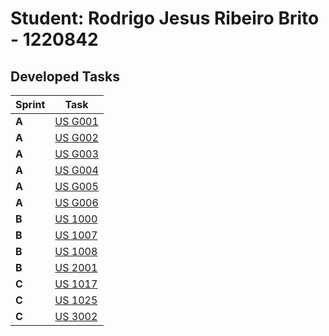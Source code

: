 # Student: Rodrigo Jesus Ribeiro Brito - 1220842

## Developed Tasks

| Sprint | Task                                  |
|--------|---------------------------------------|
| **A**  | [US G001](../sprintA/G001/readme.md)  |
| **A**  | [US G002](../sprintA/G002/readme.md)  |
| **A**  | [US G003](../sprintA/G003/readme.md)  |
| **A**  | [US G004](../sprintA/G004/readme.md)  |
| **A**  | [US G005](../sprintA/G005/readme.md)  |
| **A**  | [US G006](../sprintA/G006/readme.md)  |
| **B**  | [US 1000](../sprintB/1000/readme.md)  |
| **B**  | [US 1007](../sprintB/1007/readme.md)  |
| **B**  | [US 1008](../sprintB/1008/readme.md)  |
| **B**  | [US 2001](../sprintB/2001/readme.md)  |
| **C**  | [US 1017](../sprintB/1007/readme.md)  |
| **C**  | [US 1025](../sprintB/1008/readme.md)  |
| **C**  | [US 3002](../sprintB/2001/readme.md)  |

